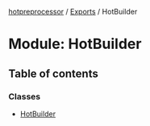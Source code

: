[hotpreprocessor](../README.md) / [Exports](../modules.md) / HotBuilder

# Module: HotBuilder

## Table of contents

### Classes

- [HotBuilder](../classes/hotbuilder.hotbuilder-1.md)
